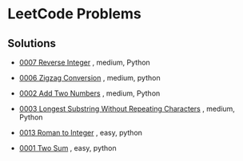 # LeetCode Problems

## Solutions

- [0007 Reverse Integer](medium/0007_reverse_integer.py) , medium, Python


- [0006 Zigzag Conversion](medium/0006_zigzag_conversion.py) , medium, python


- [0002 Add Two Numbers](medium/0002_add_two_numbers.py) , medium, Python


- [0003 Longest Substring Without Repeating Characters](medium/0003_longest_substring_without_repeating_characters.py) , medium, Python


- [0013 Roman to Integer](easy/0013_roman_to_integer.py) , easy, python


- [0001 Two Sum](easy/0001_two_sum.py) , easy, python
